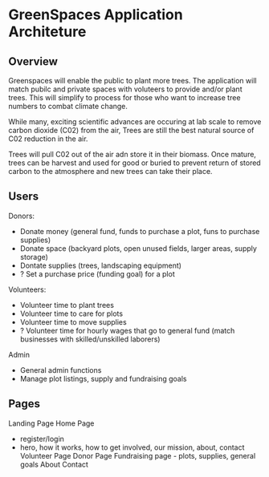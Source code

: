 # GreenSpaces Application Architeture

## Overview

Greenspaces will enable the public to plant more trees.  The application will match pubilc and private spaces with voluteers to provide and/or plant trees.  This will simplify to process for those who want to increase tree numbers to combat climate change.

While many, exciting scientific advances are occuring at lab scale to remove carbon dioxide (C02) from the air, Trees are still the best natural source of C02 reduction in the air.

Trees will pull C02 out of the air adn store it in their biomass.  Once mature, trees can be harvest and used for good or buried to prevent return of stored carbon to the atmosphere and new trees can take their place.

## Users

Donors:
* Donate money (general fund, funds to purchase a plot, funs to purchase supplies)
* Donate space (backyard plots, open unused fields, larger areas, supply storage)
* Dontate supplies (trees, landscaping equipment)
* ? Set a purchase price (funding goal) for a plot

Volunteers:
* Volunteer time to plant trees
* Volunteer time to care for plots
* Volunteer time to move supplies 
* ? Volunteer time for hourly wages that go to general fund (match businesses with skilled/unskilled laborers)

Admin
* General admin functions
* Manage plot listings, supply and fundraising goals

## Pages

Landing Page
Home Page
* register/login
* hero, how it works, how to get involved, our mission, about, contact
Volunteer Page
Donor Page
Fundraising page - plots, supplies, general goals
About
Contact

